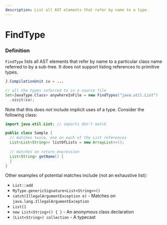 ```yaml
---
description: List all AST elements that refer by name to a type.
---
```


# FindType

### Definition

`FindType` lists all AST elements that refer by name to a particular class name referred to by a sub-tree. It does not support listing references to primitive types.

```java
J.CompilationUnit cu = ...

// all the types referred to in a source file
Set<JavaType.Class> anywhereInFile = new FindTypes("java.util.List")
  .visit(cu);
```

Note that this does _not_ include implicit uses of a type. Consider the following class:

```java
import java.util.List; // imports don't match

public class Sample {
  // matches twice, one on each of the List references
  List<List<String>> listOfLists = new ArrayList<>();
  
  // matches on return expression
  List<String> getName() {
  }
}
```

Other examples of potential matches include \(not an exhaustive list\):

* `List::add`
* `MyType.genericSignature<List<String>>()`
* `catch(IllegalArgumentException e)` - Matches on `java.lang.IllegalArgumentException`
* `List[]`
* `new List<String>() { }` - An anonymous class declaration
* `(List<String>) collection` - A typecast

